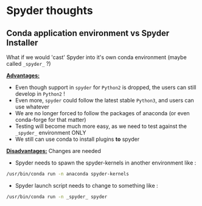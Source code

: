 # Spyder thoughts

## Conda application environment vs Spyder Installer

What if we would 'cast' Spyder into it's own conda environment (maybe called `_spyder_` ?) 

<ins>**Advantages:**</ins>
  * Even though support in `spyder` for `Python2` is dropped, the users can still develop in `Python2` !
  * Even more, `spyder` could follow the latest stable `Python3`, and users can use whatever 
  * We are no longer forced to follow the packages of anaconda (or even conda-forge for that matter)
  * Testing will become much more easy, as we need to test against the `_spyder_` environment ONLY 
  * We still can use conda to install plugins **to** spyder

<ins>**Disadvantages:**</ins> Changes are needed
  * Spyder needs to spawn the spyder-kernels in another environment like :
```sh     
/usr/bin/conda run -n anaconda spyder-kernels
```
  * Spyder launch script needs to change to something like :
```sh
/usr/bin/conda run -n _spyder_ spyder
```

